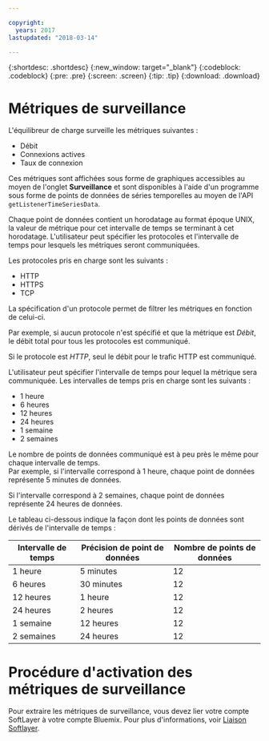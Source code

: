 ```yaml
---

copyright:
  years: 2017
lastupdated: "2018-03-14"

---
```


{:shortdesc: .shortdesc}
{:new_window: target="_blank"}
{:codeblock: .codeblock}
{:pre: .pre}
{:screen: .screen}
{:tip: .tip}
{:download: .download}

# Métriques de surveillance

L'équilibreur de charge surveille les métriques suivantes : 

* Débit
* Connexions actives
* Taux de connexion

Ces métriques sont affichées sous forme de graphiques accessibles au moyen de l'onglet **Surveillance** et sont disponibles à l'aide d'un programme sous forme de points de données de séries temporelles au moyen de l'API `getListenerTimeSeriesData`. 

Chaque point de données contient un horodatage au format époque UNIX, la valeur de métrique pour cet intervalle de temps se terminant à cet horodatage. L'utilisateur peut spécifier les protocoles et l'intervalle de temps pour lesquels les métriques seront communiquées.  

Les protocoles pris en charge sont les suivants :

* HTTP
* HTTPS
* TCP

La spécification d'un protocole permet de filtrer les métriques en fonction de celui-ci. 

Par exemple, si aucun protocole n'est spécifié et que la métrique est *Débit*, le débit total pour tous les protocoles est communiqué. 

Si le protocole est *HTTP*, seul le débit pour le trafic HTTP est communiqué. 

L'utilisateur peut spécifier l'intervalle de temps pour lequel la métrique sera communiquée. Les intervalles de temps pris en charge sont les suivants : 

* 1 heure
* 6 heures
* 12 heures
* 24 heures
* 1 semaine
* 2 semaines

Le nombre de points de données communiqué est à peu près le même pour chaque intervalle de temps.  
Par exemple, si l'intervalle correspond à 1 heure, chaque point de données représente 5 minutes de données.

Si l'intervalle correspond à 2 semaines, chaque point de données représente 24 heures de données.

Le tableau ci-dessous indique la façon dont les points de données sont dérivés de l'intervalle de temps :

|Intervalle de temps | Précision de point de données | Nombre de points de données |                                                                                              
| ------------------------------------------ | --------------------------------------------------- | -------------------|
| 1 heure   | 5 minutes | 12   |
| 6 heures  | 30 minutes | 12  |
| 12 heures | 1 heure | 12 |
| 24 heures | 2 heures | 12 |
| 1 semaine | 12 heures | 12 |
| 2 semaines | 24 heures | 12 |

# Procédure d'activation des métriques de surveillance

Pour extraire les métriques de surveillance, vous devez lier votre compte SoftLayer à votre compte Bluemix. Pour plus d'informations, voir [Liaison Softlayer](https://console.bluemix.net/docs/account/softlayerlink.html#switching-to-ibmid). 
